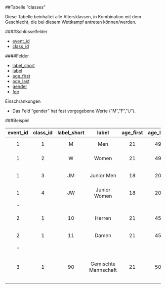 ##Tabelle ”classes” 

Diese Tabelle beinhaltet alle Altersklassen, in Kombination mit dem Geschlecht, die bei diesem Wettkampf antreten können/werden.

####Schlüsselfelder

* [event_id]
* [class_id]

####Felder

* [label_short]
* [label]
* [age_first]
* [age_last]
* [gender]
* [fee]

Einschränkungen

* Das Feld ”gender” hat fest vorgegebene Werte (”M”,”F”,”U”).

###Beispiel

event_id|class_id|label_short|label|age_first|age_last|gender|fee|Bemerkung
:------:|:------:|:---------:|:---:|:-------:|:------:|:----:|:-:|:---
1|1|M|Men|21|49|M|15.00|International Herren 
1|2|W|Women|21|49|F|15.00|International Frauen
1|3|JM|Junior Men|18|20|M|10.00|International Junioren (männlich)
1|4|JW|Junior Women|18|20|F|10.00|International Juniorinnen
..|
2|1|10|Herren|21|45|M|10|DSB Schützenklassen (Herren)
2|1|11|Damen|21|45|F|10|DSB Damenklassen
..|
3|1|90|Gemischte Mannschaft|21|50|U|25|Gemischte Mannschaft in Alter zwischen 21 und 50 Jahren

[event_id]:kapitel_07.md
[class_id]:kapitel_07.md
[label_short]:kapitel_07_l.md#label_short
[label]:kapitel_07_l.md#label
[age_first]:kapitel_07.md
[age_last]:kapitel_07.md
[gender]:kapitel_07.md
[fee]:kapitel_07.md
